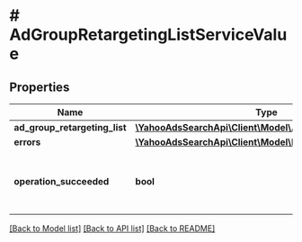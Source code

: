 # # AdGroupRetargetingListServiceValue

## Properties

Name | Type | Description | Notes
------------ | ------------- | ------------- | -------------
**ad_group_retargeting_list** | [**\YahooAdsSearchApi\Client\Model\AdGroupRetargetingList**](AdGroupRetargetingList.md) |  | [optional] 
**errors** | [**\YahooAdsSearchApi\Client\Model\Error[]**](Error.md) |  | [optional] 
**operation_succeeded** | **bool** | &lt;ja&gt;処理結果です。&lt;/ja&gt;&lt;br&gt;&lt;en&gt;Process results.&lt;/en&gt; | [optional] 

[[Back to Model list]](../../README.md#documentation-for-models) [[Back to API list]](../../README.md#documentation-for-api-endpoints) [[Back to README]](../../README.md)


